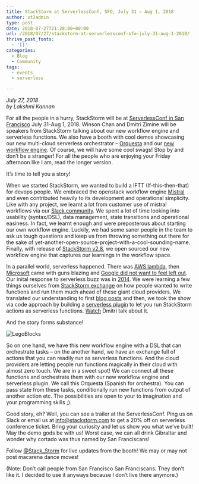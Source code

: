 ```yaml
---
title: StackStorm at ServerlessConf, SFO, July 31 – Aug 1, 2018
author: st2admin
type: post
date: 2018-07-27T21:28:00+00:00
url: /2018/07/27/stackstorm-at-serverlessconf-sfo-july-31-aug-1-2018/
thrive_post_fonts:
  - '[]'
categories:
  - Blog
  - Community
tags:
  - events
  - serverless

---
```

_July 27, 2018_  
_by Lakshmi Kannan_

For all the people in a hurry, StackStorm will be at [ServerlessConf in San Francisco][1] July 31-Aug 1, 2018. Winson Chan and Dmitri Zimine will be speakers from StackStorm talking about our new workflow engine and serverless functions. We also have a booth with cool demos showcasing our new multi-cloud serverless orchestrator &#8211; [Orquesta][2] and our [new workflow engine][3]. Of course, we will have some cool swags! Stop by and don’t be a stranger! For all the people who are enjoying your Friday afternoon like I am, read the longer version.

<!--more-->

It’s time to tell you a story!

When we started StackStorm, we wanted to build a IFTT (If-this-then-that) for devops people. We embraced the openstack workflow engine [Mistral][4] and even contributed heavily to its development and operational simplicity. Like with any project, we learnt a lot from customer use of mistral workflows via our [Slack community][5]. We spent a lot of time looking into usability (syntax/DSL), data management, state transitions and operational easiness. In fact, we learnt enough and were preposterous about starting our own workflow engine. Luckily, we had some saner people in the team to ask us tough questions and keep us from throwing something out there for the sake of yet-another-open-source-project-with-a-cool-sounding-name. Finally, with release of [StackStorm v2.8][6], we open sourced our new workflow engine that captures our learnings in the workflow space.

In a parallel world, serverless happened. There was [AWS lambda][7], then [Microsoft][8] came with guns blazing and [Google did not want to feel left out][9]. Our inital response to serverless buzz was in [2014][10]. We were learning a few things ourselves from [StackStorm exchange][11] on how people wanted to write functions and run them much ahead of these giant cloud providers. We translated our understanding to first [blog posts][12] and then, we took the show via code approach by building a [serverless plugin][13] to let you run StackStorm actions as serverless functions. [Watch][14] Dmitri talk about it.

And the story forms substance!

<img src="https://media.giphy.com/media/3o7TKzhPqGvUDm3pba/giphy.gif" alt="LegoBlocks" align="middle" /> 

So on one hand, we have this new workflow engine with a DSL that can orchestrate tasks &#8211; on the another hand, we have an exchange full of actions that you can readily run as serverless functions. And the cloud providers are letting people run functions magically in their cloud with almost zero touch. We are in a sweet spot! We can connect all these functions and orchestrate them with our new workflow engine and serverless plugin. We call this Orquesta (Spanish for orchestra). You can pass state from these tasks, conditionally run new functions from output of another action etc. The possibilities are open to your to imagination and your programming skills ;).

Good story, eh? Well, you can see a trailer at the ServerlessConf. Ping us on Slack or email us at <info@stackstorm.com> to get a 20% off on serverless conference ticket. Bring your curiosity and let us show you what we’ve built! May the demo gods be with us! Worst case, we can all drink Gibraltar and wonder why cortado was thus named by San Franciscans!

Follow [@Stack_Storm][15] for live updates from the booth! We may or may not post macarena dance moves!

(Note: Don’t call people from San Francisco San Franciscans. They don’t like it. I decided to use it anyways because I don’t live there anymore.)

 [1]: https://sf.serverless.io
 [2]: https://orquesta.cloud
 [3]: https://github.com/StackStorm/orquesta
 [4]: https://docs.openstack.org/mistral/latest/
 [5]: https://stackstorm.com/community-signup
 [6]: https://stackstorm.com/2018/07/10/stackstorm-2-8-ui-changes-new-workflow-engine-and-more/
 [7]: https://aws.amazon.com/lambda/
 [8]: https://azure.microsoft.com/en-us/services/functions/
 [9]: https://cloud.google.com/serverless/
 [10]: https://stackstorm.com/2014/11/20/stackstorm-vs-aws-lambda-event-driven-computing-vs-event-driven-operations/
 [11]: https://exchange.stackstorm.org
 [12]: https://stackstorm.com/2017/10/10/event-grid-event-gateway-explained-part2/
 [13]: https://stackstorm.com/2017/12/14/stackstorm-exchange-goes-serverless/
 [14]: https://www.youtube.com/watch?v=GApuwM9tz-Q
 [15]: https://twitter.com/Stack_Storm